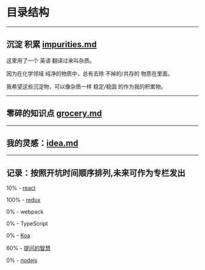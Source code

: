 # 目录结构

------

## 沉淀 积累 [impurities.md](/impurities.md)

这里用了一个 英语 翻译过来叫杂质。  

因为在化学领域 纯净的物质中，总有去除 不掉的/共存的 物质在里面。

我希望这些沉淀物，可以像杂质一样 稳定/稳固 的作为我的积累物。

------

## 零碎的知识点 [grocery.md](/grocery.md)

------

## 我的灵感：[idea.md](/idea.md)

------

## 记录：按照开坑时间顺序排列,未来可作为专栏发出

10% - [react](/react/0.%E5%AD%A6%E4%B9%A0react%E7%9A%84%E8%BF%87%E7%A8%8B%E8%AE%B0%E5%BD%95.md)  

100% - [redux](/redux/1.%E4%B8%BA%E4%BB%80%E4%B9%88%E8%A6%81%E5%BC%80%E5%A7%8B%E5%AD%A6%E4%B9%A0redux.md)  

0% - webpack  

0% - TypeScript

0% - [Koa](/Node/Koa)

60% - [提问的智慧](/提问的智慧/readme.md)

0% - [nodejs](/nodejs/readme.md)
